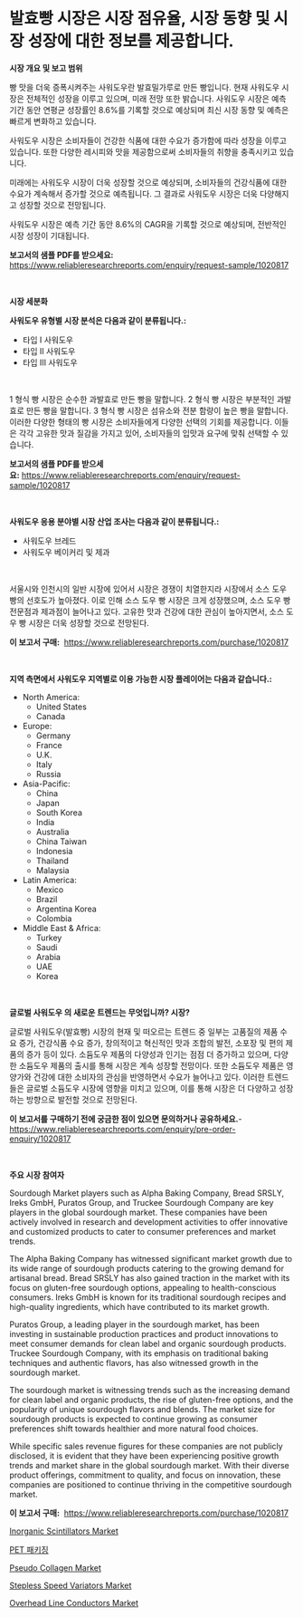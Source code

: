 <p><h1>발효빵 시장은 시장 점유율, 시장 동향 및 시장 성장에 대한 정보를 제공합니다.</h1></p><p><strong>시장 개요 및 보고 범위</strong></p>
<p><p>빵 맛을 더욱 증폭시켜주는 사워도우란 발효밀가루로 만든 빵입니다. 현재 사워도우 시장은 전체적인 성장을 이루고 있으며, 미래 전망 또한 밝습니다. 사워도우 시장은 예측 기간 동안 연평균 성장률인 8.6%를 기록할 것으로 예상되며 최신 시장 동향 및 예측은 빠르게 변화하고 있습니다. </p><p>사워도우 시장은 소비자들이 건강한 식품에 대한 수요가 증가함에 따라 성장을 이루고 있습니다. 또한 다양한 레시피와 맛을 제공함으로써 소비자들의 취향을 충족시키고 있습니다. </p><p>미래에는 사워도우 시장이 더욱 성장할 것으로 예상되며, 소비자들의 건강식품에 대한 수요가 계속해서 증가할 것으로 예측됩니다. 그 결과로 사워도우 시장은 더욱 다양해지고 성장할 것으로 전망됩니다. </p><p>사워도우 시장은 예측 기간 동안 8.6%의 CAGR을 기록할 것으로 예상되며, 전반적인 시장 성장이 기대됩니다.</p></p>
<p><strong>보고서의 샘플 PDF를 받으세요:</strong> <a href="https://www.reliableresearchreports.com/enquiry/request-sample/1020817">https://www.reliableresearchreports.com/enquiry/request-sample/1020817</a></p>
<p>&nbsp;</p>
<p><strong>시장 세분화</strong></p>
<p><strong>사워도우 유형별 시장 분석은 다음과 같이 분류됩니다.:</strong></p>
<p><ul><li>타입 I 사워도우</li><li>타입 II 사워도우</li><li>타입 III 사워도우</li></ul></p>
<p>&nbsp;</p>
<p><p>1 형식 빵 시장은 순수한 과발효로 만든 빵을 말합니다. 2 형식 빵 시장은 부분적인 과발효로 만든 빵을 말합니다. 3 형식 빵 시장은 섬유소와 전분 함량이 높은 빵을 말합니다. 이러한 다양한 형태의 빵 시장은 소비자들에게 다양한 선택의 기회를 제공합니다. 이들은 각각 고유한 맛과 질감을 가지고 있어, 소비자들의 입맛과 요구에 맞춰 선택할 수 있습니다.</p></p>
<p><strong>보고서의 샘플 PDF를 받으세요:</strong>&nbsp;<a href="https://www.reliableresearchreports.com/enquiry/request-sample/1020817">https://www.reliableresearchreports.com/enquiry/request-sample/1020817</a></p>
<p>&nbsp;</p>
<p><strong> 사워도우 응용 분야별 시장 산업 조사는 다음과 같이 분류됩니다.:</strong></p>
<p><ul><li>사워도우 브레드</li><li>사워도우 베이커리 및 제과</li></ul></p>
<p>&nbsp;</p>
<p><p>서울시와 인천시의 일반 시장에 있어서 시장은 경쟁이 치열한지라 시장에서 소스 도우 빵의 선호도가 높아졌다. 이로 인해 소스 도우 빵 시장은 크게 성장했으며, 소스 도우 빵 전문점과 제과점이 늘어나고 있다. 고유한 맛과 건강에 대한 관심이 높아지면서, 소스 도우 빵 시장은 더욱 성장할 것으로 전망된다.</p></p>
<p><strong>이 보고서 구매:</strong>&nbsp; <a href="https://www.reliableresearchreports.com/purchase/1020817">https://www.reliableresearchreports.com/purchase/1020817</a></p>
<p>&nbsp;</p>
<p><strong>지역 측면에서 사워도우 지역별로 이용 가능한 시장 플레이어는 다음과 같습니다.:</strong></p>
<p><ul>
    <li>
        North America:
        <ul>
            <li>United States</li>
            <li>Canada</li>
        </ul>
    </li>
    <li>
        Europe:
        <ul>
            <li>Germany</li>
            <li>France</li>
            <li>U.K.</li>
            <li>Italy</li>
            <li>Russia</li>
        </ul>
    </li>
    <li>
        Asia-Pacific:
        <ul>
            <li>China</li>
            <li>Japan</li>
            <li>South Korea</li>
            <li>India</li>
            <li>Australia</li>
            <li>China Taiwan</li>
            <li>Indonesia</li>
            <li>Thailand</li>
            <li>Malaysia</li>
        </ul>
    </li>
    <li>
        Latin America:
        <ul>
            <li>Mexico</li>
            <li>Brazil</li>
            <li>Argentina Korea</li>
            <li>Colombia</li>
        </ul>
    </li>
    <li>
        Middle East & Africa:
        <ul>
            <li>Turkey</li>
            <li>Saudi</li>
            <li>Arabia</li>
            <li>UAE</li>
            <li>Korea</li>
        </ul>
    </li>
    </ul></p>
<p>&nbsp;</p>
<p><strong>글로벌 사워도우 의 새로운 트렌드는 무엇입니까? 시장?</strong></p>
<p><p>글로벌 사워도우(발효빵) 시장의 현재 및 떠오르는 트렌드 중 일부는 고품질의 제품 수요 증가, 건강식품 수요 증가, 창의적이고 혁신적인 맛과 조합의 발전, 소포장 및 편의 제품의 증가 등이 있다. 소듐도우 제품의 다양성과 인기는 점점 더 증가하고 있으며, 다양한 소듐도우 제품의 출시를 통해 시장은 계속 성장할 전망이다. 또한 소듐도우 제품은 영양가와 건강에 대한 소비자의 관심을 반영하면서 수요가 늘어나고 있다. 이러한 트렌드들은 글로벌 소듐도우 시장에 영향을 미치고 있으며, 이를 통해 시장은 더 다양하고 성장하는 방향으로 발전할 것으로 전망된다.</p></p>
<p><strong>이 보고서를 구매하기 전에 궁금한 점이 있으면 문의하거나 공유하세요.</strong>- <a href="https://www.reliableresearchreports.com/enquiry/pre-order-enquiry/1020817">https://www.reliableresearchreports.com/enquiry/pre-order-enquiry/1020817</a></p>
<p>&nbsp;</p>
<p><strong>주요 시장 참여자</strong></p>
<p><p>Sourdough Market players such as Alpha Baking Company, Bread SRSLY, Ireks GmbH, Puratos Group, and Truckee Sourdough Company are key players in the global sourdough market. These companies have been actively involved in research and development activities to offer innovative and customized products to cater to consumer preferences and market trends.</p><p>The Alpha Baking Company has witnessed significant market growth due to its wide range of sourdough products catering to the growing demand for artisanal bread. Bread SRSLY has also gained traction in the market with its focus on gluten-free sourdough options, appealing to health-conscious consumers. Ireks GmbH is known for its traditional sourdough recipes and high-quality ingredients, which have contributed to its market growth.</p><p>Puratos Group, a leading player in the sourdough market, has been investing in sustainable production practices and product innovations to meet consumer demands for clean label and organic sourdough products. Truckee Sourdough Company, with its emphasis on traditional baking techniques and authentic flavors, has also witnessed growth in the sourdough market.</p><p>The sourdough market is witnessing trends such as the increasing demand for clean label and organic products, the rise of gluten-free options, and the popularity of unique sourdough flavors and blends. The market size for sourdough products is expected to continue growing as consumer preferences shift towards healthier and more natural food choices.</p><p>While specific sales revenue figures for these companies are not publicly disclosed, it is evident that they have been experiencing positive growth trends and market share in the global sourdough market. With their diverse product offerings, commitment to quality, and focus on innovation, these companies are positioned to continue thriving in the competitive sourdough market.</p></p>
<p><strong>이 보고서 구매:</strong>&nbsp;&nbsp;<a href="https://www.reliableresearchreports.com/purchase/1020817">https://www.reliableresearchreports.com/purchase/1020817</a></p>
<p><p><a href="https://github.com/mabutironaldo/Market-Research-Report-List-3/blob/main/inorganic-scintillators-market.md">Inorganic Scintillators Market</a></p><p><a href="https://github.com/hxzi07639916/Market-Research-Report-List-1/blob/main/8016479189349.md">PET 패키징</a></p><p><a href="https://rainy-horn-d69.notion.site/Global-Pseudo-Collagen-Market-Size-and-Market-Trends-Insights-and-Projections-from-2024-to-2031-563713fd6e2e400693c3520d2665169d">Pseudo Collagen Market</a></p><p><a href="https://view.publitas.com/reportprime-1/stepless-speed-variators-market-research-report-forecasted-for-period-from-2023-2030-by-market-type-market-application-and-region/">Stepless Speed Variators Market</a></p><p><a href="https://view.publitas.com/reportprime-1/overhead-line-conductors-market-analysis-examines-its-scope-on-growth-opportunities-and-forecasted-trends-spanning-from-2024-to-2031/">Overhead Line Conductors Market</a></p></p>
